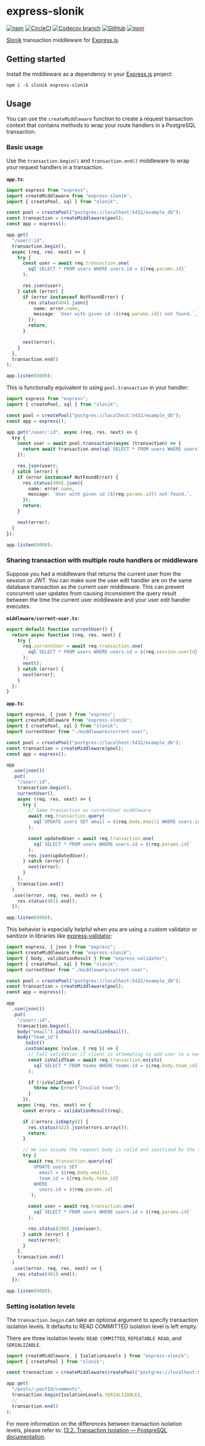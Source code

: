 # express-slonik

[![npm](https://img.shields.io/npm/v/express-slonik?style=flat-square)][npm]
[![CircleCI](https://img.shields.io/circleci/build/github/AndrewJo/express-slonik/master?style=flat-square)][circleci]
[![Codecov branch](https://img.shields.io/codecov/c/github/AndrewJo/express-slonik/master?style=flat-square)][codecov]
[![GitHub](https://img.shields.io/github/license/AndrewJo/express-slonik?style=flat-square)](./LICENSE)
[![npm](https://img.shields.io/npm/dw/express-slonik?style=flat-square)][npm]

[Slonik](https://github.com/gajus/slonik) transaction middleware for [Express.js](https://expressjs.com).

## Getting started

Install the middleware as a dependency in your [Express.js](https://expressjs.com) project:

```shell
npm i -S slonik express-slonik
```

## Usage

You can use the `createMiddleware` function to create a request transaction context that contains
methods to wrap your route handlers in a PostgreSQL transaction.

### Basic usage

Use the `transaction.begin()` and `transaction.end()` middleware to wrap your request handlers in a
transaction.

**`app.ts`**:

```typescript
import express from "express";
import createMiddleware from "express-slonik";
import { createPool, sql } from "slonik";

const pool = createPool("postgres://localhost:5432/example_db");
const transaction = createMiddleware(pool);
const app = express();

app.get(
  "/user/:id",
  transaction.begin(),
  async (req, res, next) => {
    try {
      const user = await req.transaction.one(
        sql`SELECT * FROM users WHERE users.id = ${req.params.id}`
      );

      res.json(user);
    } catch (error) {
      if (error instanceof NotFoundError) {
        res.status(404).json({
          name: error.name,
          message: `User with given id (${req.params.id}) not found.`,
        });
        return;
      }

      next(error);
    }
  },
  transaction.end()
);

app.listen(8080);
```

This is functionally equivalent to using `pool.transaction` in your handler:

```typescript
import express from "express";
import { createPool, sql } from "slonik";

const pool = createPool("postgres://localhost:5432/example_db");
const app = express();

app.get("/user/:id", async (req, res, next) => {
  try {
    const user = await pool.transaction(async (transaction) => {
      return await transaction.one(sql`SELECT * FROM users WHERE users.id = ${req.params.id}`);
    });

    res.json(user);
  } catch (error) {
    if (error instanceof NotFoundError) {
      res.status(404).json({
        name: error.name,
        message: `User with given id (${req.params.id}) not found.`,
      });
      return;
    }

    next(error);
  }
});

app.listen(8080);
```

### Sharing transaction with multiple route handlers or middleware

Suppose you had a middleware that returns the current user from the session or JWT. You can make
sure the user edit handler are on the same database transaction as the current user middleware.
This can prevent concurrent user updates from causing inconsistent the query result between the
time the current user middleware and your user edit handler executes.

**`middleware/current-user.ts`**:

```typescript
export default function currentUser() {
  return async function (req, res, next) {
    try {
      req.currentUser = await req.transaction.one(
        sql`SELECT * FROM users WHERE users.id = ${req.session.userId}`
      );
      next();
    } catch (error) {
      next(error);
    }
  };
}
```

**`app.ts`**:

```typescript
import express, { json } from "express";
import createMiddleware from "express-slonik";
import { createPool, sql } from "slonik";
import currentUser from "./middleware/current-user";

const pool = createPool("postgres://localhost:5432/example_db");
const transaction = createMiddleware(pool);
const app = express();

app
  .use(json())
  .put(
    "/user/:id",
    transaction.begin(),
    currentUser(),
    async (req, res, next) => {
      try {
        // Same transaction as currentUser middleware
        await req.transaction.query(
          sql`UPDATE users SET email = ${req.body.email} WHERE users.id = ${req.params.id}`
        );

        const updatedUser = await req.transaction.one(
          sql`SELECT * FROM users WHERE users.id = ${req.params.id}`
        );
        res.json(updatedUser);
      } catch (error) {
        next(error);
      }
    },
    transaction.end()
  )
  .use((error, req, res, next) => {
    res.status(401).end();
  });

app.listen(8080);
```

This behavior is especially helpful when you are using a custom validator or sanitizor in libraries
like [express-validator](https://express-validator.github.io/):

```typescript
import express, { json } from "express";
import createMiddleware from "express-slonik";
import { body, validationResult } from "express-validator";
import { createPool, sql } from "slonik";
import currentUser from "./middleware/current-user";

const pool = createPool("postgres://localhost:5432/example_db");
const transaction = createMiddleware(pool);
const app = express();

app
  .use(json())
  .put(
    "/user/:id",
    transaction.begin(),
    body("email").isEmail().normalizeEmail(),
    body("team_id")
      .toInt()
      .custom(async (value, { req }) => {
        // Fail validation if client is attempting to add user to a non-existant team
        const isValidTeam = await req.transaction.exists(
          sql`SELECT * FROM teams WHERE teams.id = ${req.body.team_id}`
        );

        if (!isValidTeam) {
          throw new Error("Invalid team");
        }
      }),
    async (req, res, next) => {
      const errors = validationResult(req);

      if (!errors.isEmpty()) {
        res.status(422).json(errors.array());
        return;
      }

      // We can assume the request body is valid and sanitized by the time we reach this point.
      try {
        await req.transaction.query(sql`
          UPDATE users SET
            email = ${req.body.email},
            team_id = ${req.body.team_id}
          WHERE
            users.id = ${req.params.id}
        `);

        const user = await req.transaction.one(
          sql`SELECT * FROM users WHERE users.id = ${req.params.id}`
        );

        res.status(200).json(user);
      } catch (error) {
        next(error);
      }
    },
    transaction.end()
  )
  .use((error, req, res, next) => {
    res.status(401).end();
  });

app.listen(8080);
```

### Setting isolation levels

The `transaction.begin` can take an optional argument to specify transaction isolation levels. It
defaults to READ COMMITTED isolation level is left empty.

There are three isolation levels: `READ COMMITTED`, `REPEATABLE READ`, and `SERIALIZABLE`.

```typescript
import createMiddleware, { IsolationLevels } from "express-slonik";
import { createPool } from "slonik";

const transaction = createMiddleware(createPool("postgres://localhost:5432/example_db"));

app.get(
  "/posts/:postId/comments",
  transaction.begin(IsolationLevels.SERIALIZABLE),
  // ...
  transaction.end()
);
```

For more information on the differences between transaction isolation levels, please refer to:
[13.2. Transaction Isolation — PostgreSQL documentation](https://www.postgresql.org/docs/current/transaction-iso.html).

[npm]: https://www.npmjs.com/package/express-slonik
[circleci]: https://circleci.com/gh/AndrewJo/express-slonik/tree/master
[codecov]: https://app.codecov.io/gh/AndrewJo/express-slonik/
